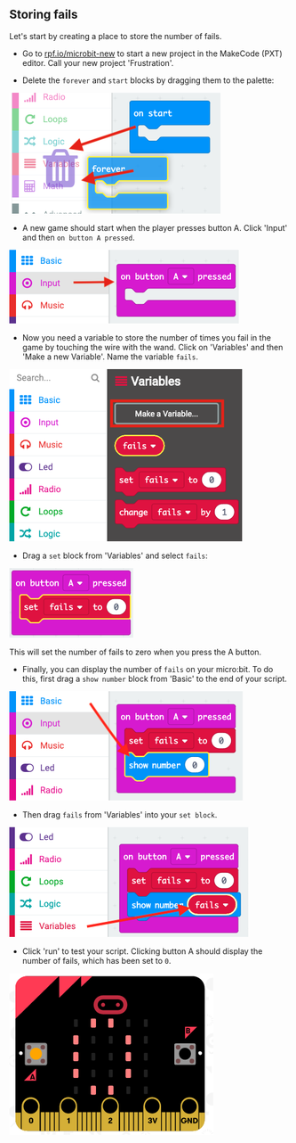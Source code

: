 ## Storing fails

Let's start by creating a place to store the number of fails.

+ Go to <a href="https://rpf.io/microbit-new" target="_blank">rpf.io/microbit-new</a> to start a new project in the MakeCode (PXT) editor. Call your new project 'Frustration'.

+ Delete the `forever` and `start` blocks by dragging them to the palette:

![captura de ecrã](images/frustration-bin.png)

+ A new game should start when the player presses button A. Click 'Input' and then `on button A pressed`.

![captura de ecrã](images/frustration-onPressA.png)

+ Now you need a variable to store the number of times you fail in the game by touching the wire with the wand. Click on 'Variables' and then 'Make a new Variable'. Name the variable `fails`.

![captura de ecrã](images/frustration-variable.png)

+ Drag a `set` block from 'Variables' and select `fails`:

![captura de ecrã](images/frustration-fails.png)

This will set the number of fails to zero when you press the A button.

+ Finally, you can display the number of `fails` on your micro:bit. To do this, first drag a `show number` block from 'Basic' to the end of your script.

![captura de ecrã](images/frustration-show.png)

+ Then drag `fails` from 'Variables' into your `set block`.

![captura de ecrã](images/frustration-show-fails.png)

+ Click 'run' to test your script. Clicking button A should display the number of fails, which has been set to `0`.

![captura de ecrã](images/frustration-fails-test.png)